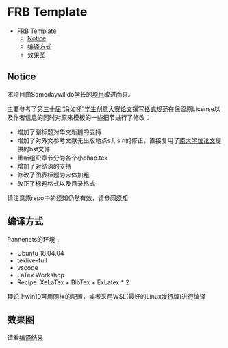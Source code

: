 # FRB Template

- [FRB Template](#frb-template)
  - [Notice](#notice)
  - [编译方式](#%e7%bc%96%e8%af%91%e6%96%b9%e5%bc%8f)
  - [效果图](#%e6%95%88%e6%9e%9c%e5%9b%be)

## Notice
本项目由Somedaywilldo学长的[项目](https://github.com/Somedaywilldo/Someday-XeLaTex-Template)改进而来。

主要参考了[第三十届“冯如杯”学生创意大赛论文撰写格式规范](Reference/第三十届“冯如杯”学生创意大赛论文撰写格式规范.docx)在保留原License以及作者信息的同时对原来模板的一些细节进行了修改：
- 增加了副标题对华文新魏的支持
- 增加了对外文参考文献无出版地点s:l, s:n的修正，直接复用了[南大学位论文](http://haixing-hu.github.io/nju-thesis/)提供的bst文件
- 重新组织章节分为各个小chap.tex
- 增加了对结语的支持
- 修改了图表标题为宋体加粗
- 改正了标题格式以及目录格式

请注意原repo中的须知仍然有效，请参阅[须知](README_Origin_repo.md)

## 编译方式
Pannenets的环境：
- Ubuntu 18.04.04
- texlive-full
- vscode
- LaTex Workshop
- Recipe: XeLaTex + BibTex + ExLatex * 2

理论上win10可用同样的配置，或者采用WSL(最好的Linux发行版)进行编译


## 效果图

请看[编译结果](FRBKeJi.pdf)